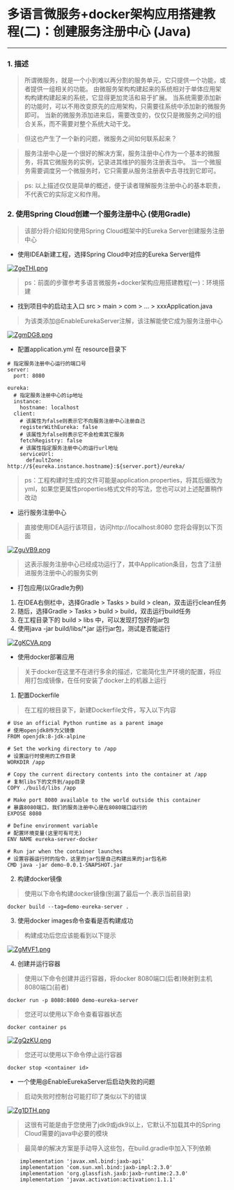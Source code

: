 # 多语言微服务+docker架构应用搭建教程(二)：创建服务注册中心 (Java)
---
### 1. 描述

> 所谓微服务，就是一个小到难以再分割的服务单元，它只提供一个功能，或者提供一组相关的功能。
> 由微服务架构构建起来的系统相对于单体应用架构构建构建起来的系统，它显得更加灵活和易于扩展。
> 当系统需要添加新的功能时，可以不用改变原先的应用架构，只需要往系统中添加新的微服务即可。
> 当新的微服务添加进来后，需要改变的，仅仅只是微服务之间的组合关系，而不需要对整个系统大动干戈。

> 但这也产生了一个新的问题，微服务之间如何联系起来？

> 服务注册中心是一个很好的解决方案，服务注册中心作为一个基本的微服务，将其它微服务的实例，记录进其维护的服务注册表当中。
> 当一个微服务需要调度另一个微服务时，它只需要从服务注册表中去寻找到它即可。

> ps: 以上描述仅仅是简单的概述，便于读者理解服务注册中心的基本职责，不代表它的实际定义和作用。


### 2. 使用Spring Cloud创建一个服务注册中心 (使用Gradle)

> 该部分将介绍如何使用Spring Cloud框架中的Eureka Server创建服务注册中心

* 使用IDEA新建工程，选择Spring Cloud中对应的Eureka Server组件 

[![ZgeTHI.png](https://s2.ax1x.com/2019/07/10/ZgeTHI.png)](https://imgchr.com/i/ZgeTHI)

> ps：前面的步骤参考多语言微服务+docker架构应用搭建教程(一)：环境搭建

* 找到项目中的启动主入口 src > main > com > ... > xxxApplication.java

> 为该类添加@EnableEurekaServer注解，该注解能使它成为服务注册中心

[![ZgmDG8.png](https://s2.ax1x.com/2019/07/10/ZgmDG8.png)](https://imgchr.com/i/ZgmDG8)

* 配置application.yml 在 resource目录下

```
# 指定服务注册中心运行的端口号
server:
  port: 8080

eureka:
  # 指定服务注册中心的ip地址
  instance:
    hostname: localhost
  client:
    # 该属性为false则表示它不向服务注册中心注册自己
    registerWithEureka: false
    # 该属性为false则表示它不会检索其它服务
    fetchRegistry: false
    # 该属性指定服务注册中心的运行url地址
    serviceUrl:
      defaultZone: http://${eureka.instance.hostname}:${server.port}/eureka/
```

> ps：工程构建时生成的文件可能是application.properties，将其后缀改为yml，如果您更属性properties格式文件的写法，您也可以对上述配置稍作改动

* 运行服务注册中心

> 直接使用IDEA运行该项目，访问http://localhost:8080
> 您将会得到以下页面

[![ZguVB9.png](https://s2.ax1x.com/2019/07/10/ZguVB9.png)](https://imgchr.com/i/ZguVB9)

> 这表示服务注册中心已经成功运行了，其中Application条目，包含了注册进服务注册中心的服务实例

* 打包应用(以Gradle为例)

1. 在IDEA右侧栏中，选择Gradle > Tasks > build > clean，双击运行clean任务
2. 随后，选择Gradle > Tasks > build > build，双击运行build任务
3. 在工程目录下的 build > libs 中，可以发现打包好的jar包
4. 使用java -jar build/libs/*.jar 运行jar包，测试是否能运行

[![ZgKCVA.png](https://s2.ax1x.com/2019/07/10/ZgKCVA.png)](https://imgchr.com/i/ZgKCVA)

* 使用docker部署应用

> 关于docker在这里不在进行多余的描述，它能简化生产环境的配置，将应用打包成镜像，在任何安装了docker上的机器上运行

1. 配置Dockerfile

> 在工程的根目录下，新建Dockerfile文件，写入以下内容

```
# Use an official Python runtime as a parent image
# 使用openjdk8作为父镜像
FROM openjdk:8-jdk-alpine

# Set the working directory to /app
# 设置运行时使用的工作目录
WORKDIR /app

# Copy the current directory contents into the container at /app
# 复制libs下的文件到/app目录
COPY ./build/libs /app

# Make port 8080 available to the world outside this container
# 暴露8080端口，我们的服务注册中心是在8080端口运行的
EXPOSE 8080

# Define environment variable
# 配置环境变量(这里可有可无)
ENV NAME eureka-server-docker

# Run jar when the container launches
# 设置容器运行时的指令，这里的jar包是自己构建出来的jar包名称
CMD java -jar demo-0.0.1-SNAPSHOT.jar
```

2. 构建docker镜像

> 使用以下命令构建docker镜像(别漏了最后一个.表示当前目录)

```
docker build --tag=demo-eureka-server .
```

3. 使用docker images命令查看是否构建成功

> 构建成功后您应该能看到以下提示

[![ZgMVF1.png](https://s2.ax1x.com/2019/07/10/ZgMVF1.png)](https://imgchr.com/i/ZgMVF1)

4. 创建并运行容器

> 使用以下命令创建并运行容器，将docker 8080端口(后者)映射到主机8080端口(前者)

```
docker run -p 8080:8080 demo-eureka-server
```

> 您还可以使用以下命令查看容器状态

```
docker container ps
```

[![ZgQzKU.png](https://s2.ax1x.com/2019/07/10/ZgQzKU.png)](https://imgchr.com/i/ZgQzKU)

> 您还可以使用以下命令停止运行容器

```
docker stop <container id>
```

* 一个使用@EnableEurekaServer后启动失败的问题

> 启动失败时控制台可能打印了类似以下的错误

[![Zg1DTH.png](https://s2.ax1x.com/2019/07/10/Zg1DTH.png)](https://imgchr.com/i/Zg1DTH)

> 这很有可能是由于您使用了jdk9或jdk9以上，它默认不加载其中的Spring Cloud需要的java中必要的模块

> 最简单的解决方案是手动导入这些包，在build.gradle中加入下列依赖

```
    implementation 'javax.xml.bind:jaxb-api'
    implementation 'com.sun.xml.bind:jaxb-impl:2.3.0'
    implementation 'org.glassfish.jaxb:jaxb-runtime:2.3.0'
    implementation 'javax.activation:activation:1.1.1'
```



